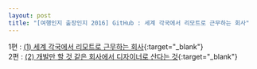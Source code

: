 ```yaml
---
layout: post
title: "[여행인지 출장인지 2016] GitHub : 세계 각국에서 리모트로 근무하는 회사"
---
```



1편 : [(1) 세계 각국에서 리모트로 근무하는 회사](http://hub.zum.com/banglab/4554){:target="_blank"}   
2편 : [(2) 개발만 할 것 같은 회사에서 디자이너로 산다는 것](http://hub.zum.com/banglab/4555){:target="_blank"}   

